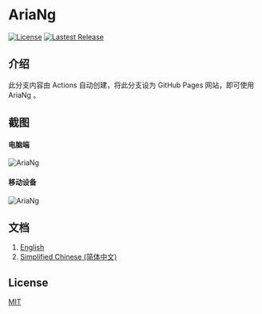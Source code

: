 # AriaNg
[![License](https://img.shields.io/github/license/LiXianXiaZai/lixianxiazai.github.io.svg?style=flat)](https://github.com/LiXianXiaZai/lixianxiazai.github.io/blob/master/LICENSE)
[![Lastest Release](https://img.shields.io/github/release/mayswind/AriaNg.svg?style=flat)](https://github.com/mayswind/AriaNg/releases)

## 介绍
此分支内容由 Actions 自动创建，将此分支设为 GitHub Pages 网站，即可使用 AriaNg 。

## 截图
#### 电脑端
![AriaNg](https://raw.githubusercontent.com/mayswind/AriaNg-WebSite/master/screenshots/desktop.png)
#### 移动设备
![AriaNg](https://raw.githubusercontent.com/mayswind/AriaNg-WebSite/master/screenshots/mobile.png)

## 文档
1. [English](http://ariang.mayswind.net)
2. [Simplified Chinese (简体中文)](http://ariang.mayswind.net/zh_Hans)

## License
[MIT](https://github.com/LiXianXiaZai/lixianxiazai.github.io/blob/master/LICENSE)
